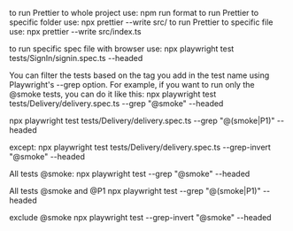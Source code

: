 to run Prettier to whole project use: npm run format
to run Prettier to specific folder use: npx prettier --write src/
to run Prettier to specific file use: npx prettier --write src/index.ts


to run specific spec file with browser use: npx playwright test tests/SignIn/signin.spec.ts --headed


You can filter the tests based on the tag you add in the test name using Playwright's --grep option. For example, if you want to run only the @smoke tests, you can do it like this:
 npx playwright test tests/Delivery/delivery.spec.ts --grep "@smoke" --headed

 npx playwright test tests/Delivery/delivery.spec.ts --grep "@(smoke|P1)" --headed

except:
npx playwright test tests/Delivery/delivery.spec.ts --grep-invert "@smoke" --headed

All tests @smoke:
npx playwright test --grep "@smoke" --headed

All tests @smoke and @P1
npx playwright test --grep "@(smoke|P1)" --headed

exclude @smoke
npx playwright test --grep-invert "@smoke" --headed